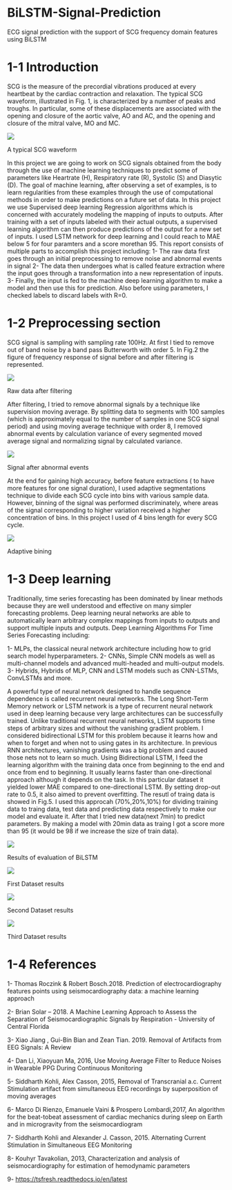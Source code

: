 # BiLSTM-Signal-Prediction
ECG signal prediction with the support of SCG frequency domain features using BiLSTM

# 1-1 Introduction
SCG is the measure of the precordial vibrations produced at every heartbeat by the cardiac contraction and relaxation. The typical SCG waveform, illustrated in Fig. 1, is characterized by a number of peaks and troughs. In particular, some of these displacements are associated with the opening and closure of the aortic valve, AO and AC, and the opening and closure of the mitral valve, MO and MC.

![](/images/Example-electrocardiogram-ECG-and-seismocardiogram-SCG-with-relevant-fiducial-points.png)

A typical SCG waveform

In this project we are going to work on SCG signals obtained from the body through the use of machine learning techniques to predict some of parameters like Heartrate (H), Respiratory rate (R), Systolic (S) and Diasytic (D). The goal of machine learning, after observing a set of examples, is to learn regularities from these examples through the use of computational methods in order to make predictions on a future set of data. In this project we use Supervised deep learning Regression algorithms which is concerned with accurately modeling the mapping of inputs to outputs. After training with a set of inputs labeled with their actual outputs, a supervised learning algorithm can then produce predictions of the output for a new set of inputs. I used LSTM network for deep learning and I could reach to MAE below 5 for four paramters and a score morethan 95.
This report consists of multiple parts to accomplish this project including:
1-	The raw data first goes through an initial preprocessing to remove noise and abnormal events in signal
2-	The data then undergoes what is called feature extraction where the input goes through a transformation into a new representation of inputs. 
3-	Finally, the input is fed to the machine deep learning algorithm to make a model and then use this for prediction. Also before using parameters, I checked labels to discard labels with R=0.

# 1-2 Preprocessing section
SCG signal is sampling with sampling rate 100Hz. At first I tied to remove out of band noise by a band pass Butterworth with order 5. In Fig.2 the figure of frequency response of signal before and after filtering is represented.

![](/images/rawdata_after_filtering.png)

Raw data after filtering

After filtering, I tried to remove abnormal signals by a technique like supervision moving average. By splitting data to segments with 100 samples (which is approximately equal to the number of samples in one SCG signal period) and using moving average technique with order 8, I removed abnormal events by calculation variance of every segmented moved average signal and normalizing signal by calculated variance. 

![](/images/signal_after_abnormal_events.png)

Signal after abnormal events

At the end for gaining high accuracy, before feature extractions ( to have more features for one signal duration), I used adaptive segmentations technique to divide each SCG cycle into bins with various sample data. However, binning of the signal was performed discriminately, where areas of the signal corresponding to higher variation received a higher concentration of bins. In this project I used of 4 bins length for every SCG cycle.

![](/images/adaptive_bining.png)

Adaptive bining

# 1-3 Deep learning 
Traditionally, time series forecasting has been dominated by linear methods because they are well understood and effective on many simpler forecasting problems. Deep learning neural networks are able to automatically learn arbitrary complex mappings from inputs to outputs and support multiple inputs and outputs. 
Deep Learning Algorithms For Time Series Forecasting including:

1-	MLPs, the classical neural network architecture including how to grid search model hyperparameters.
2-	CNNs, Simple CNN models as well as multi-channel models and advanced multi-headed and multi-output models.
3-	Hybrids, Hybrids of MLP, CNN and LSTM models such as CNN-LSTMs, ConvLSTMs and more.

A powerful type of neural network designed to handle sequence dependence is called recurrent neural networks. 
The Long Short-Term Memory network or LSTM network is a type of recurrent neural network used in deep learning because very large architectures can be successfully trained.
Unlike traditional recurrent neural networks, LSTM supports time steps of arbitrary sizes and without the vanishing gradient problem. I considered bidirectional LSTM for this problem because it learns how and when to forget and when not to using gates in its architecture. In previous RNN architectures, vanishing gradients was a big problem and caused those nets not to learn so much. Using Bidirectional LSTM, I feed the learning algorithm with the training data once from beginning to the end and once from end to beginning. It usually learns faster than one-directional approach although it depends on the task. In this particular dataset it yielded lower MAE compared to one-directional LSTM.
By setting drop-out rate to 0.5, it also aimed to prevent overfitting. The resutl of traing data is showed in Fig.5. I used this approcah (70%,20%,10%) for dividing training data to traing data, test data and predicting data respectively to make our model and evaluate it. After that I tried new data(next 7min) to predict parameters. By making a model with 20min data as traing I got a score more than 95 (it would be 98 if we increase the size of train data).

![](/images/results_of_bilstm.png)

Results of evaluation of BiLSTM

![](/images/prediction.png)

First Dataset results

![](/images/prediction2.png)

Second Dataset results

![](/images/prediction3.png)

Third Dataset results

# 1-4 References

1-	Thomas Roczink & Robert Bosch.2018. Prediction of electrocardiography features points using seismocardiography data: a machine learning approach

2-	Brian Solar – 2018. A Machine Learning Approach to Assess the Separation of Seismocardiographic Signals by Respiration - University of Central Florida

3-	Xiao Jiang , Gui-Bin Bian and Zean Tian. 2019. Removal of Artifacts from EEG Signals: A Review

4-	Dan Li, Xiaoyuan Ma, 2016, Use Moving Average Filter to Reduce Noises in Wearable PPG During Continuous Monitoring

5-	Siddharth Kohli, Alex Casson, 2015, Removal of Transcranial a.c. Current Stimulation artifact from simultaneous EEG recordings by superposition of moving averages

6-	Marco Di Rienzo, Emanuele Vaini & Prospero Lombardi,2017, An algorithm for the beat-tobeat
              assessment of cardiac mechanics during sleep on Earth and in microgravity from the 
              seismocardiogram

7-	Siddharth Kohli and Alexander J. Casson, 2015. Alternating Current Stimulation in Simultaneous
              EEG Monitoring

8-	Kouhyr Tavakolian, 2013, Characterization and analysis of seismocardiography for estimation of hemodynamic parameters

9-	https://tsfresh.readthedocs.io/en/latest
